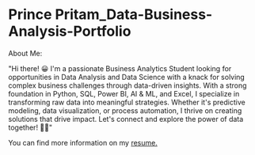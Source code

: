# Prince Pritam_Data-Business-Analysis-Portfolio
About Me:

"Hi there! 😀 I'm a passionate Business Analytics Student looking for opportunities in Data Analysis and Data Science with a knack for solving complex business challenges through data-driven insights. With a strong foundation in Python, SQL, Power BI, AI & ML, and Excel, I specialize in transforming raw data into meaningful strategies. Whether it's predictive modeling, data visualization, or process automation, I thrive on creating solutions that drive impact. Let's connect and explore the power of data together! 🤜🤛"

You can find more information on my [resume.](https://github.com/Pritam-on-github/Resumes/blob/main/Prince%20Pritam_Resume-1%20Data%20Analyst.pdf)


